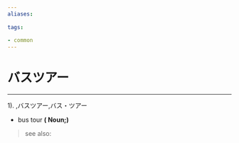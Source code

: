 ```yaml
---
aliases:
    
tags:
    
- common
---
```


# バスツアー
---
1).
,バスツアー,バス・ツアー

- bus tour
**( Noun;)**
> see also: 
            